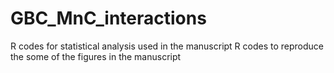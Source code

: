 # GBC_MnC_interactions
R codes for statistical analysis used in the manuscript
R codes to reproduce the some of the figures in the manuscript

